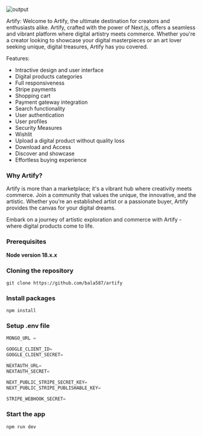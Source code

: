 ![output](https://i.pinimg.com/originals/45/d9/9d/45d99d9bbb32109a1063a267d33c7a16.jpg)

Artify:
Welcome to Artify, the ultimate destination for creators and enthusiasts alike. Artify, crafted with the power of Next.js, offers a seamless and vibrant platform where digital artistry meets commerce. Whether you're a creator looking to showcase your digital masterpieces or an art lover seeking unique, digital treasures, Artify has you covered.


Features:
- Intractive design and user interface
- Digital products categories
- Full responsiveness
- Stripe payments
- Shopping cart
- Payment gateway integration
- Search functionality
- User authentication
- User profiles
- Security Measures
- Wishlit
- Upload a digital product without quality loss
- Download and Access
- Discover and showcase
- Effortless buying experience

### Why Artify?

Artify is more than a marketplace; it's a vibrant hub where creativity meets commerce. Join a community that values the unique, the innovative, and the artistic. Whether you're an established artist or a passionate buyer, Artify provides the canvas for your digital dreams.

Embark on a journey of artistic exploration and commerce with Artify - where digital products come to life.

### Prerequisites

**Node version 18.x.x**

### Cloning the repository

```shell
git clone https://github.com/bala587/artify
```
### Install packages

```shell
npm install 
```

### Setup .env file


```js
MONGO_URL = 

GOOGLE_CLIENT_ID=
GOOGLE_CLIENT_SECRET=

NEXTAUTH_URL=
NEXTAUTH_SECRET=

NEXT_PUBLIC_STRIPE_SECRET_KEY=
NEXT_PUBLIC_STRIPE_PUBLISHABLE_KEY=

STRIPE_WEBHOOK_SECRET=
```

### Start the app

```shell
npm run dev
```
